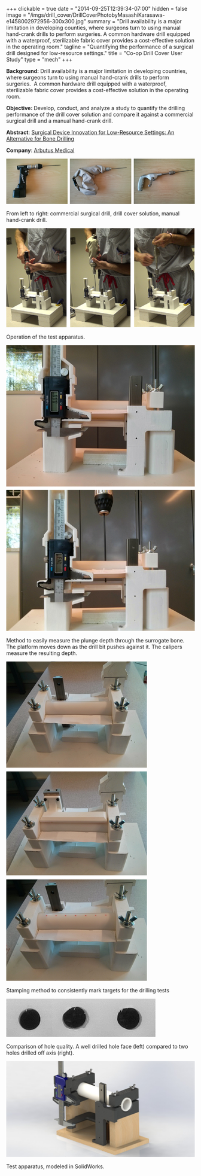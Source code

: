 +++
clickable = true
date = "2014-09-25T12:39:34-07:00"
hidden = false
image = "/imgs/drill_cover/DrillCoverPhotobyMasashiKarasawa-e1458002972956-300x300.jpg"
summary = "Drill availability is a major limitation in developing counties, where surgeons turn to using manual hand-crank drills to perform surgeries. A common hardware drill equipped with a waterproof, sterilizable fabric cover provides a cost-effective solution in the operating room."
tagline = "Quantifying the performance of a surgical drill designed for low-resource settings."
title = "Co-op Drill Cover User Study"
type = "mech"
+++

<p><strong>Background:</strong> Drill availability is a major limitation in developing countries, where surgeons turn to using manual hand-crank drills to perform surgeries.  A common hardware drill equipped with a waterproof, sterilizable fabric cover provides a cost-effective solution in the operating room.</p>

<p><strong>Objective: </strong>Develop, conduct, and analyze a study to quantify the drilling performance of the drill cover solution and compare it against a commercial surgical drill and a manual hand-crank drill.</p>

<p><strong>Abstract</strong>: <a title="Surgical Device Innovation for Low-Resource Settings: An Alternative for Bone Drilling" href="http://www.justinmklam.com/surgical-device-innovation-for-low-resource-settings-an-alternative-for-bone-drilling/" target="_blank">Surgical Device Innovation for Low-Resource Settings: An Alternative for Bone Drilling</a></p>

<p><strong>Company</strong>: <a href="http://www.drillcover.com/" target="_blank">Arbutus Medical</a></p>

<a><img class="img-responsive img-content" src="/imgs/drill_cover/DC-Study_2.png" /></a>
<p class="caption">From left to right: commercial surgical drill, drill cover solution, manual hand-crank drill.</p>

<a><img class="img-responsive img-content" src="/imgs/drill_cover/DC-Study_3.png" /></a>
<p class="caption">Operation of the test apparatus.</p>

<a><img class="img-responsive img-content" src="/imgs/drill_cover/DC-Study_4.png" /></a>
<p class="caption">Method to easily measure the plunge depth through the surrogate bone. The platform moves down as the drill bit pushes against it. The calipers measure the resulting depth.</p>

<a><img class="img-responsive img-content" src="/imgs/drill_cover/DC-Study_1.png" /></a>
<p class="caption">Stamping method to consistently mark targets for the drilling tests</p>

<a><img class="img-responsive img-content" src="/imgs/drill_cover/Hole-quality-comparison.png" /></a>
<p class="caption">Comparison of hole quality. A well drilled hole face (left) compared to two holes drilled off axis (right).</p>

<a><img class="img-responsive img-content" src="/imgs/drill_cover/Bone-model-render-1024x520.jpg" /></a>
<p class="caption">Test apparatus, modeled in SolidWorks.</p>